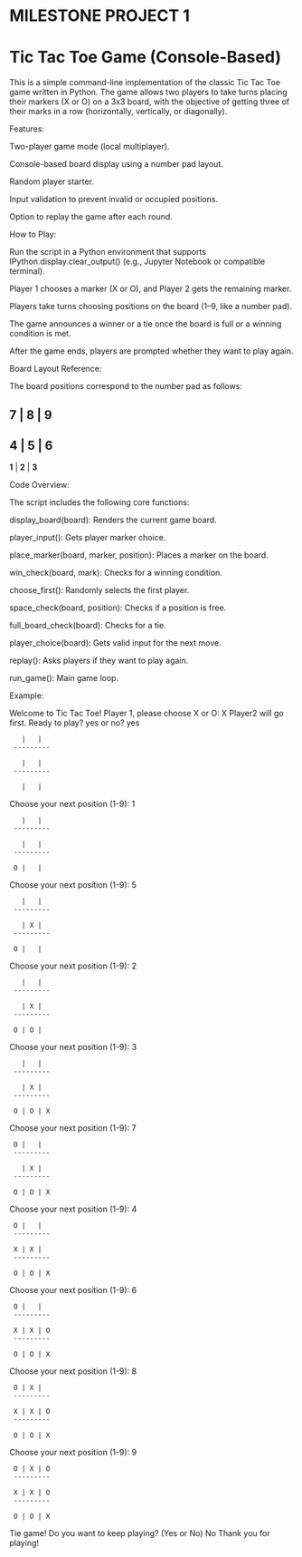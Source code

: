 # MILESTONE PROJECT 1
# Tic Tac Toe Game (Console-Based)
This is a simple command-line implementation of the classic Tic Tac Toe game written in Python. The game allows two players to take turns placing their markers (X or O) on a 3x3 board, with the objective of getting three of their marks in a row (horizontally, vertically, or diagonally).

Features:

Two-player game mode (local multiplayer).

Console-based board display using a number pad layout.

Random player starter.

Input validation to prevent invalid or occupied positions.

Option to replay the game after each round.



How to Play:

Run the script in a Python environment that supports IPython.display.clear_output() (e.g., Jupyter Notebook or compatible terminal).

Player 1 chooses a marker (X or O), and Player 2 gets the remaining marker.

Players take turns choosing positions on the board (1–9, like a number pad).

The game announces a winner or a tie once the board is full or a winning condition is met.

After the game ends, players are prompted whether they want to play again.



Board Layout Reference:

The board positions correspond to the number pad as follows:

 **7** | **8** | **9**
---------------
 **4** | **5** | **6**
---------------
 **1** | **2** | **3**



 Code Overview:
 
The script includes the following core functions:

display_board(board): Renders the current game board.

player_input(): Gets player marker choice.

place_marker(board, marker, position): Places a marker on the board.

win_check(board, mark): Checks for a winning condition.

choose_first(): Randomly selects the first player.

space_check(board, position): Checks if a position is free.

full_board_check(board): Checks for a tie.

player_choice(board): Gets valid input for the next move.

replay(): Asks players if they want to play again.

run_game(): Main game loop.


Example:

Welcome to Tic Tac Toe!
Player 1, please choose X or O: X
Player2 will go first.
Ready to play? yes or no? yes

	   |   |  
	 ---------

	   |   |  
	 ---------

	   |   |  

Choose your next position (1-9): 1

	   |   |  
	 ---------

	   |   |  
	 ---------

	 O |   |  

Choose your next position (1-9): 5

	   |   |  
	 ---------

	   | X |  
	 ---------

	 O |   |  

Choose your next position (1-9): 2

	   |   |  
	 ---------

	   | X |  
	 ---------

	 O | O |  

Choose your next position (1-9): 3

	   |   |  
	 ---------

	   | X |  
	 ---------

	 O | O | X

Choose your next position (1-9): 7

	 O |   |  
	 ---------

	   | X |  
	 ---------

	 O | O | X

Choose your next position (1-9): 4

	 O |   |  
	 ---------

	 X | X |  
	 ---------

	 O | O | X

Choose your next position (1-9): 6

	 O |   |  
	 ---------

	 X | X | O
	 ---------

	 O | O | X

Choose your next position (1-9): 8

	 O | X |  
	 ---------

	 X | X | O
	 ---------

	 O | O | X

Choose your next position (1-9): 9

	 O | X | O
	 ---------

	 X | X | O
	 ---------

	 O | O | X

Tie game!
Do you want to keep playing? (Yes or No)  No
Thank you for playing!
